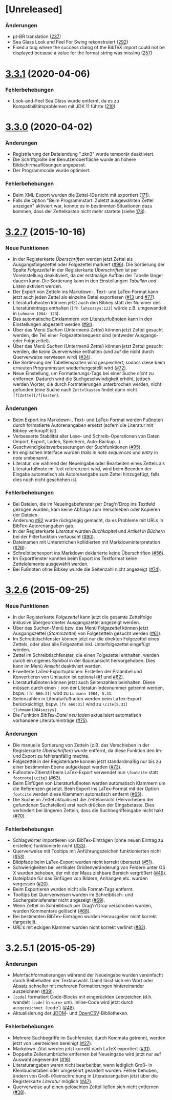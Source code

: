 # [Unreleased]
### Änderungen
- pt-BR translation ([237](https://github.com/Zettelkasten-Team/Zettelkasten/issues/237))
- Sea Glass Look and Feel For Swing rekonstruiert ([292](https://github.com/Zettelkasten-Team/Zettelkasten/issues/292))
- Fixed a bug where the success dialog of the BibTeX import could not be displayed because a value for the format string was missing ([257](https://github.com/Zettelkasten-Team/Zettelkasten/issues/257))

<a name="v3.3.1"></a>
# [3.3.1](https://github.com/Zettelkasten-Team/Zettelkasten/compare/v3.3.0...v3.3.1) (2020-04-06)
### Fehlerbehebungen
- Look-and-Feel Sea Glass wurde entfernt, da es zu Kompatibilitätsproblemen mit JDK 11 führte ([210](https://github.com/Zettelkasten-Team/Zettelkasten/issues/210))

<a name="v3.3.0"></a>
# [3.3.0](https://github.com/Zettelkasten-Team/Zettelkasten/compare/3.2.7...v3.3.0) (2020-04-02)
### Änderungen
- Registrierung der Dateiendung ".zkn3" wurde temporär deaktiviert.
- Die Schriftgröße der Benutzeroberfläche wurde an höhere Bildschirmauflösungen angepasst.
- Der Programmcode wurde optimiert.
### Fehlerbehebungen
- Beim XML-Export wurden die Zettel-IDs nicht mit exportiert ([171](https://github.com/Zettelkasten-Team/Zettelkasten/issues/171)).
- Falls die Option "Beim Programmstart: Zuletzt ausgewählten Zettel anzeigen" aktiviert war, konnte es in bestimmten Situationen dazu kommen, dass der Zettelkasten nicht mehr startete (siehe [178](https://github.com/Zettelkasten-Team/Zettelkasten/issues/178)). 
<a name="3.2.7"></a>
# [3.2.7](https://github.com/Zettelkasten-Team/Zettelkasten/compare/3.2.6...3.2.7) (2015-10-16)

### Neue Funktionen
- In der Registerkarte _Überschriften_ werden jetzt Zettel als Ausgangsfolgezettel oder Folgezettel markiert ([#96](https://github.com/Zettelkasten-Team/Zettelkasten/issues/96)). Die Sortierung der Spalte _Folgezettel_ in der Registerkarte _Überschriften_ ist per Voreinstellung deakitiviert, da der erstmalige Aufbau der Tabelle länger dauern kann. Die Sortierung kann in den Einstellungen _Tabellen und Listen_ aktiviert werden.
- Der Export von Zetteln ins Markdown-, Text- und LaTex-Format kann jetzt auch jeden Zettel als einzelne Datei exportieren ([#13](https://github.com/Zettelkasten-Team/Zettelkasten/issues/13) und [#77](https://github.com/Zettelkasten-Team/Zettelkasten/issues/77)).
- Literaturfußnoten können jetzt auch den Bibkey statt der Nummer des Literatureintrags enthalten (`[fn luhsozsys:123]` würde z.B. umgewandelt in `Luhmann 1984: 123`).
- Das automatische Einklammern von Literaturfußnoten kann in den Einstellungen abgestellt werden ([#91](https://github.com/Zettelkasten-Team/Zettelkasten/issues/91)).
- Über das Menü _Suchen_ (Untermenü _Zettel_) können jetzt Zettel gesucht werden, die Teil einer Folgezettelsequenz sind (entweder Ausgangs- oder Folgezettel).
- Über das Menü _Suchen_ (Untermenü _Zettel_) können jetzt Zettel gesucht werden, die _keine_ Querverweise enthalten (und auf die nicht durch Querverweise verwiesen wird) ([#34](https://github.com/Zettelkasten-Team/Zettelkasten/issues/34)).
- Die Sortierung der Tabellenspalten wird gespeichert, sodass diese beim erneuten Programmstart wiederhergestellt wird ([#72](https://github.com/Zettelkasten-Team/Zettelkasten/issues/72)).
- Neue Einstellung, um Formatierungs-Tags bei einer Suche _nicht_ zu entfernen. Dadurch wird die Suchgeschwindigkeit erhöht, jedoch werden Wörter, die durch Formatierungen unterbrochen werden, nicht gefunden (eine Suche nach `Zettelkasten` findet dann nicht `[f]Zettel[/f]kasten`).
### Änderungen
- Beim Export ins Markdown-, Text- und LaTex-Format werden Fußnoten durch formatierte Autorenangaben ersetzt (sofern die Literatur mit Bibkey verknüpft ist).
- Verbesserte Stabilität aller Lese- und Schreib-Operationen von Daten (Import, Export, Laden, Speichern, Auto-Backup...).
- Geschwindigkeitsverbesserungen der Suchfunktionen ([#95](https://github.com/Zettelkasten-Team/Zettelkasten/issues/95)).
- Im englischen Interface wurden _trails_ in _note sequences_ und _entry_ in _note_ umbenannt.
- Literatur, die während der Neueingabe oder Bearbeiten eines Zettels als Literaturfußnote im Text referenziert wird, wird beim Beenden der Eingabe automatisch als Autorenangabe zum Zettel hinzugefügt, falls dies noch nicht geschehen ist.
### Fehlerbehebungen
- Bei Dateien, die im Neueingabefenster per Drag'n'Drop ins Textfeld gezogen wurden, kam keine Abfrage zum Verschieben oder Kopieren der Dateien.
- Änderung [#82](https://github.com/Zettelkasten-Team/Zettelkasten/issues/82) wurde rückgängig gemacht, da es Probleme mit URLs in BibTex-Autorenangaben gab.
- In der Registerkarte _Literatur_ wurden _Buchkapitel_ und _Artikel in Büchern_ bei der Filterfunktion vertauscht ([#90](https://github.com/Zettelkasten-Team/Zettelkasten/issues/90)).
- Dateinamen mit Unterstrichen kollidierten mit Markdowninterpretation ([#26](https://github.com/Zettelkasten-Team/Zettelkasten/issues/26)).
- Schreibtischexport ins Markdown deklarierte keine Überschriften ([#56](https://github.com/Zettelkasten-Team/Zettelkasten/issues/56)).
- Im Exportfenster konnten beim Export ins Textformat keine Zettelelemente ausgewählt werden.
- Bei Fußnoten ohne Bibkey wurde die Seitenzahl nicht angezeigt ([#74](https://github.com/Zettelkasten-Team/Zettelkasten/issues/74)).

<a name="3.2.6"></a>
# [3.2.6](https://github.com/Zettelkasten-Team/Zettelkasten/compare/3.2.5...3.2.6) (2015-09-25)

### Neue Funktionen
- In der Registerkarte _Folgezettel_ kann jetzt die gesamte Zettelfolge inklusive übergeordneter Ausgangszettel angezeigt werden.
- Über das Suchen-Menü bzw. das Menü _Folgezettel_ können jetzt Ausgangszettel (_Stammzettel_) von Folgezetteln gesucht werden ([#61](https://github.com/Zettelkasten-Team/Zettelkasten/issues/61)).
- Im Schreibtischfenster können jetzt nur die direkten Folgezettel eines Zettels, oder aber alle Folgezettel inkl. Unterfolgezettel eingefügt werden.
- Zettel im Schreibtischfenster, die einen Folgezettel enthalten, werden durch ein eigenes Symbol in der Baumansicht hervorgehoben. Dies kann im Menü _Ansicht_ deaktiviert werden.
- Erweiterte LaTex-Exportoptionen: Erstellen der Präambel und Konvertieren von Umlauten ist optional ([#1](https://github.com/Zettelkasten-Team/Zettelkasten/issues/1) und [#62](https://github.com/Zettelkasten-Team/Zettelkasten/issues/62)).
- Literaturfußnoten können jetzt auch Seitenzahlen beinhalten. Diese müssen durch einen `:` von der Literatur-Indexnummer getrennt werden, bspw. `[fn 666:31]` wird zu `Luhmann 1984, S.31`.
- Seitenzahlen in Literaturfußnoten werden beim LaTex-Export berücksichtigt, bspw. `[fn 666:31]` wird zu `\cite[S.31]{luhmann1984sozsys}`.
- Die Funktion _BibTex-Datei neu laden_ aktualisiert automatisch vorhandene Literatureinträge ([#75](https://github.com/Zettelkasten-Team/Zettelkasten/issues/75)).

### Änderungen
- Die manuelle Sortierung von Zetteln (z.B. das Verschieben in der Registerkarte _Überschriften_) wurde entfernt, da diese Funktion den Im- und Export zu fehleranfällig machte.
- Folgezettel in der Registerkarte können jetzt standardmäßig nur bis zu einer bestimmten Ebene aufgeklappt werden ([#73](https://github.com/Zettelkasten-Team/Zettelkasten/issues/73)).
- Fußnoten-Zitierstil beim LaTex-Export verwendet nun `\footcite` statt `footnote{\cite}` ([#63](https://github.com/Zettelkasten-Team/Zettelkasten/issues/63)).
- Beim Einfügen von Literaturfußnoten werden automatisch Klammern um die Referenzen gesetzt. Beim Export ins LaTex-Format mit der Option `footcite` werden diese Klammern automatisch entfernt ([#65](https://github.com/Zettelkasten-Team/Zettelkasten/issues/65)).
- Die Suche im Zettel aktualisiert die Zettelansicht (Hervorheben der gefundenen Suchstellen) erst nach drücken der Eingabetaste. Dies verhindert bei längeren Zetteln, dass die Suchbegriffeingabe nicht hakt ([#70](https://github.com/Zettelkasten-Team/Zettelkasten/issues/70)).

### Fehlerbehebungen
- Schlagwörter importieren von BibTex-Einträgen (ohne neuen Eintrag zu erstellen) funktionierte nicht ([#33](https://github.com/Zettelkasten-Team/Zettelkasten/issues/33)).
- Querverweise mit Tooltips mit Anführungszeichen funktionierten nicht ([#53](https://github.com/Zettelkasten-Team/Zettelkasten/issues/53)).
- Bildpfade beim LaTex-Export wurden nicht korrekt übersetzt ([#51](https://github.com/Zettelkasten-Team/Zettelkasten/issues/51)).
- Schwierigkeiten bei vertikaler Größenveränderung von Feldern unter OS X wurden behoben, der mit der Maus ziehbare Bereich vergrößert ([#49](https://github.com/Zettelkasten-Team/Zettelkasten/issues/49)).
- Dateipfade für das Einfügen von Bildern, Anhängen etc. wurden vergessen ([#20](https://github.com/Zettelkasten-Team/Zettelkasten/issues/20)).
- Beim Exportieren wurden nicht alle Format-Tags entfernt.
- Tooltips bei Querverweisen wurden im Schreibtisch- und Suchergebnisfenster nicht angezeigt ([#69](https://github.com/Zettelkasten-Team/Zettelkasten/issues/69)).
- Wenn Zettel im Schreibtisch per Drag'n'Drop verschoben wurden, wurden Kommentare gelöscht ([#68](https://github.com/Zettelkasten-Team/Zettelkasten/issues/68)).
- Bei bestimmten BibTex-Einträgen wurden Herausgeber nicht korrekt dargestellt.
- URL's mit eckigen Klammer wurden nicht korrekt verlinkt ([#82](https://github.com/Zettelkasten-Team/Zettelkasten/issues/82)).

<a name="3.2.5.1"></a>
# 3.2.5.1 (2015-05-29)

### Änderungen
- Mehrfachformatierungen während der Neueingabe wurden vereinfacht durch Beibehalten der Textauswahl. Damit lässt sich ein Wort oder Absatz schneller mit mehreren Formatierungen hintereinander auszeichnen ([#39](https://github.com/Zettelkasten-Team/Zettelkasten/issues/39)).
- `[code]` formatiert Code-Blocks mit eingerückten Leerzeichen (d.h. wandelt `[code]` in `<pre>` um). Inline-Code wird jetzt durch ` ausgezeichnet (`code`) ([#48](https://github.com/Zettelkasten-Team/Zettelkasten/issues/48)).
- Aktualisierung der [JDOM](http://www.jdom.org)\- und [OpenCSV](http://opencsv.sourceforge.net)-Bibliotheken.

### Fehlerbehebungen
- Mehrere Suchbegriffe im Suchfenster, durch Kommata getrennt, werden jetzt von Leerzeichen bereinigt ([#27](https://github.com/Zettelkasten-Team/Zettelkasten/issues/27)).
- Markdown-Zitat werden jetzt korrekt nach LaTeX exportiert ([#31](https://github.com/Zettelkasten-Team/Zettelkasten/issues/31)).
- Doppelte Zeilenumbrüche entfernen bei Neueingabe wird jetzt nur auf Auswahl angewendet ([#16](https://github.com/Zettelkasten-Team/Zettelkasten/issues/16)).
- Literaturangaben waren nicht bearbeitbar, wenn lediglich Groß- in Kleinbuchstaben oder umgekehrt geändert wurden. Fehler behoben, ändern von Groß-/Kleinschreibung in Literaturangaben jetzt über die Registerkarte _Literatur_ möglich ([#47](https://github.com/Zettelkasten-Team/Zettelkasten/issues/47)).
- Querverweise auf einen gelöschten Zettel ließen sich nicht entfernen ([#38](https://github.com/Zettelkasten-Team/Zettelkasten/issues/38)).
